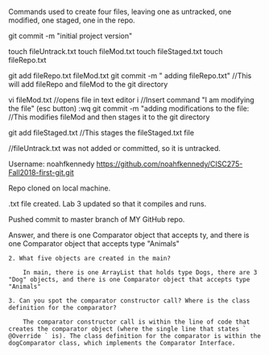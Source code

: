 Commands used to create four files, leaving one as untracked, one modified, one staged, one in the repo. 

git commit -m "initial project version" 

touch fileUntrack.txt
touch fileMod.txt
touch fileStaged.txt
touch fileRepo.txt


git add fileRepo.txt fileMod.txt
git commit -m " adding fileRepo.txt"
//This will add fileRepo and fileMod to the git directory

vi fileMod.txt //opens file in text editor
i //Insert command
"I am modifying the file"
(esc button)
:wq
git commit -m "adding modifications to the file: 
//This modifies fileMod and then stages it to the git directory

git add fileStaged.txt
//This stages the fileStaged.txt file

//fileUntrack.txt was not added or committed, so it is untracked. 




Username: noahfkennedy
https://github.com/noahfkennedy/CISC275-Fall2018-first-git.git

Repo cloned on local machine. 

.txt file created. Lab 3 updated so that it compiles and runs. 

Pushed commit to master branch of MY GitHub repo. 

Answer, and there is one Comparator object that accepts ty, and there is one Comparator object that accepts type "Animals"

	2. What five objects are created in the main?

		In main, there is one ArrayList that holds type Dogs, there are 3 "Dog" objects, and there is one Comparator object that accepts type "Animals"

	3. Can you spot the comparator constructor call? Where is the class definition for the comparator? 

		The comparator constructor call is within the line of code that creates the comparator object (where the single line that states ` @Override ` is). The class definition for the comparator is within the dogComparator class, which implements the Comparator Interface.  

